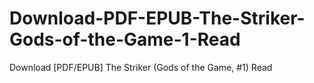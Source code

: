 # Download-PDF-EPUB-The-Striker-Gods-of-the-Game-1-Read
Download [PDF/EPUB] The Striker (Gods of the Game, #1) Read
